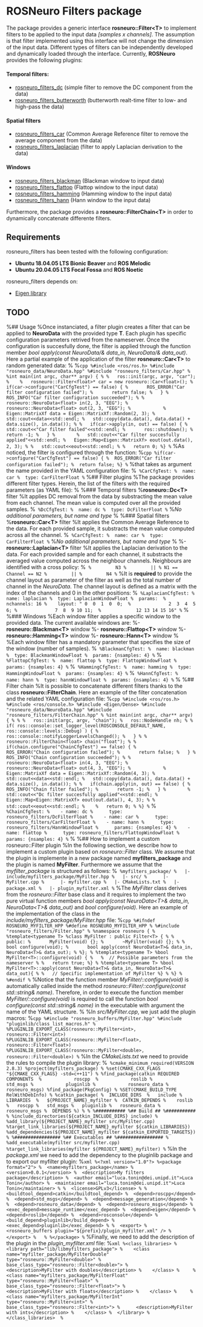 # ROSNeuro Filters package
The package provides a generic interface **rosneuro::Filter\<T\>** to implement filters to be applied to the input data *[samples x channels]*. The assumption is that filter implemented using this interface will not change the dimension of the input data. Different types of filters can be independently developed and dynamically loaded through the interface. Currently, **ROSNeuro** provides the following plugins:

#### Temporal filters:
- [rosneuro_filters_dc](xxxx) (simple filter to remove the DC component from the data)
- [rosneuro_filters_butterworth](xxxx) (butterworth realt-time filter to low- and high-pass the data) 

#### Spatial filters
- [rosneuro_filters_car](xxxx) (Common Average Reference filter to remove the average component from the data)
- [rosneuro_filters_laplacian](xxxx) (filter to apply Laplacian derivation to the data)

#### Windows
- [rosneuro_filters_blackman](xxxx) (Blackman window to input data)
- [rosneuro_filters_flattop](xxxx) (Flattop window to the input data)
- [rosneuro_filters_hamming](xxxx) (Hamming window to the input data)
- [rosneuro_filters_hann](xxxx) (Hann window to the input data)

Furthermore, the package provides a **rosneuro::FilterChain\<T\>** in order to dynamically concatenate differente filters.

## Requirements
rosneuro_filters has been tested with the following configuration:
- **Ubuntu 18.04.05 LTS Bionic Beaver** and **ROS Melodic**
- **Ubuntu 20.04.05 LTS Focal Fossa** and **ROS Noetic**

rosneuro_filters depends on:
- [Eigen library](https://eigen.tuxfamily.org/index.php?title=Main_Page)

## TODO 

%## Usage
%Once instanciated, a filter plugin creates a filter that can be applied to **NeuroData** with the provided type **T**. Each plugin has specific configuration parameters retrived from the nameserver. Once the configuration is succesfully done, the filter is applied through the function member *bool apply(const NeuroData/<T/>& data_in, NeuroData/<T/>& data_out)*. Here a partial example of the application of the filter **rosneuro::Car\<T\>** to random generated data:
%
%```cpp
%#include <ros/ros.h>
%#include "rosneuro_data/NeuroData.hpp"
%#include "rosneuro_filters/Car.hpp"
%
%int main(int argc, char** argv) {
%
%	ros::init(argc, argv, "car");
%	
%	rosneuro::Filter<float>* car = new rosneuro::Car<float>();
%	if(car->configure("CarCfgTest") == false) {
%		ROS_ERROR("Car filter configuration failed");
%		return false;
%	}
%	ROS_INFO("Car filter configuration succeeded");
%
%	rosneuro::NeuroData<float> in(2, 3, "EEG");
%	rosneuro::NeuroData<float> out(2, 3, "EEG");
%			
%	Eigen::MatrixXf data = Eigen::MatrixXf::Random(2, 3);
%	std::cout<<data<<std::endl;
%	std::copy(data.data(), data.data() + data.size(), in.data());
%
%	if(car->apply(in, out) == false) {
%		std::cout<<"Car filter failed"<<std::endl;
%		ros::shutdown();
%		return -1;
%	}
%		
%	std::cout<<"Car filter succesfully applied"<<std::endl;
%	Eigen::Map<Eigen::MatrixXf> eout(out.data(), 2, 3);
%
%	std::cout<<eout<<std::endl;
%
%	return 0;
%}
%```
%As noticed, the filter is configured through the function:
%```cpp
%if(car->configure("CarCfgTest") == false) {
%  ROS_ERROR("Car filter configuration failed");
%  return false;
%}
%```
%that takes as argument the name provided in the YAML configuration file:
%```
%CarCfgTest:
%  name: car
%  type: CarFilterFloat
%```
%## Filter plugins
%The package provides different filter types. Herein, the list of the filters with the required parameters (as YAML file):
%
%### Temporal filters
%**rosneuro::Dc\<T\>** filter
%It applies DC removal from the data by substracting the mean value from each channel. The mean value is computed over all the provided samples.
%```
%DcCfgTest:
%  name: dc
%  type: DcFilterFloat
%```
%*No additional parameters, but name and type*
%
%### Spatial filters
%**rosneuro::Car\<T\>** filter
%It applies the Common Average Reference to the data. For each provided sample, it substracts the mean value computed across all the channel.
%```
%CarCfgTest:
%  name: car
%  type: CarFilterFloat
%```
%*No additional parameters, but name and type*
%
%- **rosneuro::Laplacian\<T\>** filter
%It applies the Laplacian derivation to the data. For each provided sample and for each channel, it substracts the averaged value computed across the neighbour channels. Neighbours are identified with a cross policy:
%```
%         N3
%         ||
% N1 == Channel == N2
%         ||
%         N4
%```
%It is **required** to provide the channel layout as parameter of the filter as well as the total number of channel in the *NeuroData*. The channel layout is defined as a matrix with the index of the channels and 0 in the other positions:
%```
%LaplacianCfgTest:
%  name: laplacian
%  type: LaplacianWindowFloat
%  params: 
%    nchannels: 16
%    layout: " 0  0  1  0  0; 
%              2  3  4  5  6;
%              7  8  9 10 11; 
%             12 13 14 15 16"
%```
%
%### Windows
%Each window filter applies a specific window to the provided data. The current available windows are:
%- **rosneuro::Blackman\<T\>** window 
%- **rosneuro::Flattop\<T\>** window
%- **rosneuro::Hamming\<T\>** window
%- **rosneuro::Hann\<T\>** window
%
%Each window filter has a mandatory parameter that specifies the size of the window (number of samples).
%```
%BlackmanCfgTest:
%  name: blackman
%  type: BlackmanWindowFloat
%  params: {nsamples: 4}
%```
%```
%FlattopCfgTest:
%  name: flattop
%  type: FlattopWindowFloat
%  params: {nsamples: 4}
%```
%```
%HammingCfgTest:
%  name: hamming
%  type: HammingWindowFloat
%  params: {nsamples: 4}
%```
%```
%HannCfgTest:
%  name: hann
%  type: hannWindowFloat
%  params: {nsamples: 4}
%```
%
%## Filter chain
%It is possible to concatenate different filters thanks to the class **rosneuro::FilterChain**. Here an example of the filter concatenation and the related YAML configuration file:
%```cpp
%#include <ros/ros.h>
%#include <ros/console.h>
%#include <Eigen/Dense>
%#include "rosneuro_data/NeuroData.hpp"
%#include "rosneuro_filters/FilterChain.hpp"
%
%int main(int argc, char** argv) {
%
%
%	ros::init(argc, argv, "chain");
%	ros::NodeHandle nh;
%
%	if( ros::console::set_logger_level(ROSCONSOLE_DEFAULT_NAME, ros::console::levels::Debug) ) {
%	   ros::console::notifyLoggerLevelsChanged();
%	}
%
%	rosneuro::FilterChain<float> chain("float");
%
%	if(chain.configure("ChainCfgTest") == false) {
%		ROS_ERROR("Chain configuration failed");
%		return false;
%	}
%	ROS_INFO("Chain configuration succeeded");
%
%	rosneuro::NeuroData<float> in(4, 3, "EEG");
%	rosneuro::NeuroData<float> out(4, 3, "EEG");
%			
%	Eigen::MatrixXf data = Eigen::MatrixXf::Random(4, 3);
%	std::cout<<data<<std::endl;
%	std::copy(data.data(), data.data() + data.size(), in.data());
%
%	if(chain.apply(in, out) == false) {
%		ROS_INFO("Chain filter failed");
%		return -1;
%	}
%		
%	std::cout<<"Dc filter succesfully applied"<<std::endl;
%	Eigen::Map<Eigen::MatrixXf> eout(out.data(), 4, 3);
%
%	std::cout<<eout<<std::endl;
%	
%	return 0;
%
%}
%```
%```
%ChainCfgTest:
%    - name: dc
%      type: rosneuro_filters/DcFilterFloat
%    - name: car
%      type: rosneuro_filters/CarFilterFloat
%    - name: hann
%      type: rosneuro_filters/HannWindowFloat
%      params: {nsamples: 4}
%    - name: flattop
%      type: rosneuro_filters/FlattopWindowFloat
%      params: {nsamples: 4}
%```
%
%## How to implement a custom rosneuro::Filter plugin
%In the following section, we describe how to implement a custom plugin based on *rosneuro::Filter* class. We assume that the plugin is implemente in a new package named **myfilters_package** and the plugin is named **MyFilter**. Furthermore we assume that the *myfilter_package* is structured as follows:
%```
%myfilters_package/
%	|- include/myfilters_package/MyFilter.hpp
%	|- src/
%	   |- MyFilter.cpp
%	   |- myfilter.cpp
%	|- CMakeLists.txt
%	|- package.xml
%	|- plugin_myfilter.xml
%```
%The *MyFilter* class derives from the *rosneuro::Filter* base class and it requires to implement the two pure virtual function members *bool apply(const NeuroData\<T\>& data_in, NeuroData\<T\>& data_out)* and *bool configure(void)*. Here an example of the implementation of the class in the *include/myfilters_package/MyFilter.hpp* file:
%```cpp
%#ifndef ROSNEURO_MYFILTER_HPP
%#define ROSNEURO_MYFILTER_HPP
%
%#include "rosneuro_filters/Filter.hpp"
%
%namespace rosneuro {
%
%template<typename T>
%class MyFilter : public Filter<T> {
%
%	public:
%		MyFilter(void) {};
%		~MyFilter(void) {};
%
%		bool configure(void);
%		bool apply(const NeuroData<T>& data_in, NeuroData<T>& data_out);
%
%};
%
%template<typename T>
%bool MyFilter<T>::configure(void) {
%  
%  // Possible parameters from the nameserver
%
%	return true;
%}
%
%template<typename T>
%bool MyFilter<T>::apply(const NeuroData<T>& data_in, NeuroData<T>& data_out){
%
%	// Specific implementation of MyFilter
%}
%
%}
%
%#endif
%```
%Notice that the function member *MyFilter/<T/>::configure(void)* is automatically called inside the method *rosneuro::Filter/<T/>::configure(const std::string& name)*. Therefore, in order to execute the function member *MyFilter/<T/>::configure(void)* is required to call the function *bool configure(const std::string& name)* in the executable with argument the name of the YAML structure.
%
%In *src/MyFilter.cpp*, we just add the plugin macros:
%```cpp
%#include "rosneuro_buffers/MyFilter.hpp"
%#include "pluginlib/class_list_macros.h"
%
%PLUGINLIB_EXPORT_CLASS(rosneuro::MyFilter<int>,    rosneuro::Filter<int>)
%PLUGINLIB_EXPORT_CLASS(rosneuro::MyFilter<float>,  rosneuro::Filter<float>)
%PLUGINLIB_EXPORT_CLASS(rosneuro::MyFilter<double>, rosneuro::Filter<double>)
%```
%In the *CMakeLists.txt* we need to provide the rules to compile the plugin library:
%```
%cmake_minimum_required(VERSION 2.8.3)
%project(myfilters_package)
%
%set(CMAKE_CXX_FLAGS "${CMAKE_CXX_FLAGS} -std=c++11")
%
%find_package(catkin REQUIRED COMPONENTS 
%			 roscpp 
%			 roslib
%			 std_msgs
%			 pluginlib
%			 rosneuro_data
%			 rosneuro_msgs)
%find_package(PkgConfig)
%
%SET(CMAKE_BUILD_TYPE RelWithDebInfo)
%
%catkin_package(
%  INCLUDE_DIRS 
%	include
%  LIBRARIES 
%	${PROJECT_NAME}_myfilter
%  CATKIN_DEPENDS
%    roslib
%  	roscpp
%	std_msgs
%	pluginlib
%	rosneuro_data
%	rosneuro_msgs
%  DEPENDS
%)
%
%
%###########
%## Build ##
%###########
%
%include_directories(${catkin_INCLUDE_DIRS} include)
%
%add_library(${PROJECT_NAME}_myfilter src/MyFilter.cpp)
%target_link_libraries(${PROJECT_NAME}_myfilter ${catkin_LIBRARIES})
%add_dependencies(${PROJECT_NAME}_myfilter ${catkin_EXPORTED_TARGETS})
%
%#################
%## Executables ##
%#################
%
%add_executable(myfilter src/myfilter.cpp)
%target_link_libraries(myfilter ${PROJECT_NAME}_myfilter)
%```
%In the *package.xml* we need to add the dependency to the pluginlib package and to export our myfilter plugin:
%```xml
%<?xml version="1.0"?>
%<package format="2">
%  <name>myfilters_package</name>
%  <version>0.0.1</version>
%  <description>My filters package</description>
%  <author email="luca.tonin@dei.unipd.it">Luca Tonin</author>
%  <maintainer email="luca.tonin@dei.unipd.it">Luca Tonin</maintainer>
%
%  <license>GPLv3</license>
%
%  <buildtool_depend>catkin</buildtool_depend>
%  <depend>roscpp</depend>
%  <depend>std_msgs</depend>
%  <depend>message_generation</depend>
%
%  <depend>rosneuro_data</depend>
%  <depend>rosneuro_msgs</depend>
%  <exec_depend>message_runtime</exec_depend>
%  <depend>eigen</depend>
%  <depend>roslib</depend>
%  <depend>rosconsole</depend>
%  <build_depend>pluginlib</build_depend>
%  <exec_depend>pluginlib</exec_depend>
%
%  <export>
%    <rosneuro_buffers plugin="${prefix}/plugin_myfilter.xml" />
%  </export>
%  
%
%</package>
%```
%Finally, we need to add the description of the plugin in the *plugin_myfilter.xml* file:
%```xml
%<class_libraries>
%  <library path="lib/libmyfilters_package">
%    <class name="myfilter_package/MyFilterDouble" type="rosneuro::MyFilter<double>"
%        base_class_type="rosneuro::Filter<double>">
%      <description>MyFilter with doubles</description>
%    </class>
%    
%	<class name="myfilters_package/MyFilterFloat" type="rosneuro::MyFilter<float>"
%        base_class_type="rosneuro::Filter<float>">
%      <description>MyFilter with floats</description>
%    </class>
%    
%    <class name="myfilters_package/MyFilterInt" type="rosneuro::MyFilter<int>"
%        base_class_type="rosneuro::Filter<int>">
%      <description>MyFilter with ints</description>
%    </class>
%  </library>
%</class_libraries> 
%```

